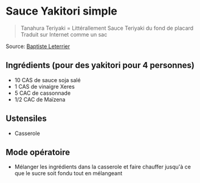 # Sauce Yakitori simple

> Tanahura Teriyaki = Littérallement Sauce Teriyaki du fond de placard
> Traduit sur Internet comme un sac

Source: [Baptiste Leterrier](https://github.com/Baptiste-Leterrier)

## Ingrédients (pour des yakitori pour 4 personnes)

- 10 CAS de sauce soja salé
- 1 CAS de vinaigre Xeres
- 5 CAC de cassonnade
- 1/2 CAC de Maïzena

## Ustensiles

- Casserole

## Mode opératoire

- Mélanger les ingrédients dans la casserole et faire chauffer jusqu'à ce que le sucre soit fondu tout en mélangeant
